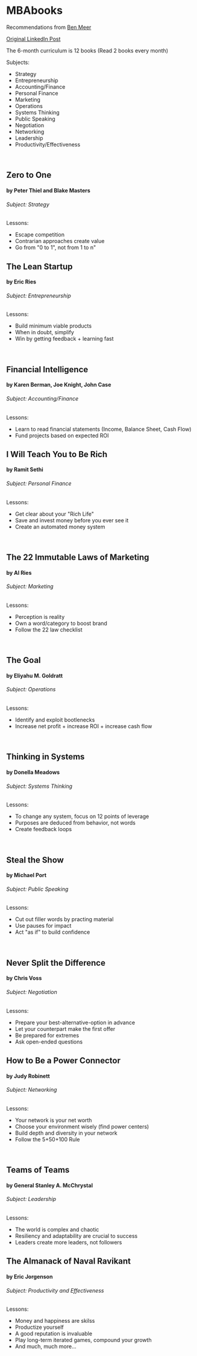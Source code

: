 # MBAbooks

<p>Recommendations from <a href="https://www.linkedin.com/in/benmeer?miniProfileUrn=urn%3Ali%3Afs_miniProfile%3AACoAAA4tsN0BH3DejAt87HPZrM_wK0SgrnMluP4&lipi=urn%3Ali%3Apage%3Ad_flagship3_feed%3BtXB%2BdZuhS5K6%2FSB2dNeGzQ%3D%3D" target="_blank">Ben Meer</a></p>

<a href="https://www.linkedin.com/posts/benmeer_how-to-give-yourself-a-personal-mba-in-6-activity-6992823765504036864-oEOv?utm_source=share&utm_medium=member_desktop)" target="_blank"> Original LinkedIn Post</a>

The 6-month curriculum is 12 books
(Read 2 books every month)

Subjects:

<ul>
  <li>Strategy</li>
  <li>Entrepreneurship</li>
  <li>Accounting/Finance</li>
  <li>Personal Finance</li>
  <li>Marketing</li>
  <li>Operations</li>
  <li>Systems Thinking</li>
  <li>Public Speaking</li>
  <li>Negotiation</li>
  <li>Networking</li>
  <li>Leadership</li>
  <li>Productivity/Effectiveness</li>
</ul>

<br/>

<div id="Strategy" class="BookCard">
  <h2>Zero to One</h2>
  <h4>by Peter Thiel and Blake Masters</h4>
  <h6>Subject: Strategy</h6>
  <p>Lessons:
    <ul>
      <li>Escape competition</li>
      <li>Contrarian approaches create value</li>
      <li>Go from "0 to 1", not from 1 to n"</li>
    </ul>
  </p>
 </div>
 
<div id="Entrepreneurship" class="BookCard">
  <h2>The Lean Startup</h2>
  <h4>by Eric Ries</h4>
  <h6>Subject: Entrepreneurship</h6>
  <p>Lessons:
    <ul>
      <li>Build minimum viable products</li>
      <li>When in doubt, simplify</li>
      <li>Win by getting feedback + learning fast</li>
    </ul>
  </p>
 </div>
 
 <br/>
 
 <div id="Accounting/Finance" class="BookCard">
  <h2>Financial Intelligence</h2>
  <h4>by Karen Berman, Joe Knight, John Case</h4>
  <h6>Subject: Accounting/Finance</h6>
  <p>Lessons:
    <ul>
      <li>Learn to read financial statements (Income, Balance Sheet, Cash Flow)</li>
      <li>Fund projects based on expected ROI</li>
    </ul>
  </p>
 </div>
 
 <div id="Personal Finance" class="BookCard">
  <h2>I Will Teach You to Be Rich</h2>
  <h4>by Ramit Sethi</h4>
  <h6>Subject: Personal Finance</h6>
  <p>Lessons:
    <ul>
      <li>Get clear about your "Rich Life"</li>
      <li>Save and invest money before you ever see it</li>
      <li>Create an automated money system</li>
    </ul>
  </p>
 </div>
 
 <br/>
 
 <div id="Marketing" class="BookCard">
  <h2>The 22 Immutable Laws of Marketing</h2>
  <h4>by Al Ries</h4>
  <h6>Subject: Marketing</h6>
  <p>Lessons:
    <ul>
      <li>Perception is reality</li>
      <li>Own a word/category to boost brand</li>
      <li>Follow the 22 law checklist</li>
    </ul>
  </p>
 </div>
 
 <br/>
 
 <div id="Operations" class="BookCard">
  <h2>The Goal</h2>
  <h4>by Eliyahu M. Goldratt</h4>
  <h6>Subject: Operations</h6>
  <p>Lessons:
    <ul>
      <li>Identify and exploit bootlenecks</li>
      <li>Increase net profit + increase ROI + increase cash flow</li>
    </ul>
  </p>
 </div>
 
 <br/>
 
 <div id="SystemsThinking" class="BookCard">
  <h2>Thinking in Systems</h2>
  <h4>by Donella Meadows</h4>
  <h6>Subject: Systems Thinking</h6>
  <p>Lessons:
    <ul>
      <li>To change any system, focus on 12 points of leverage</li>
      <li>Purposes are deduced from behavior, not words</li>
      <li>Create feedback loops</li>
    </ul>
  </p>
 </div>
 
 <br/>
 
 <div id="PublicSpeaking" class="BookCard">
  <h2>Steal the Show</h2>
  <h4>by Michael Port</h4>
  <h6>Subject: Public Speaking</h6>
  <p>Lessons:
    <ul>
      <li>Cut out filler words by practing material</li>
      <li>Use pauses for impact</li>
      <li>Act "as if" to build confidence</li>
    </ul>
  </p>
 </div>
 
 <br/>
 
 <div id="Negotiation" class="BookCard">
  <h2>Never Split the Difference</h2>
  <h4>by Chris Voss</h4>
  <h6>Subject: Negotiation</h6>
  <p>Lessons:
    <ul>
      <li>Prepare your best-alternative-option in advance</li>
      <li>Let your counterpart make the first offer</li>
      <li>Be prepared for extremes</li>
      <li>Ask open-ended questions</li>
    </ul>
  </p>
 </div>
 
 <div id="Networking" class="BookCard">
  <h2>How to Be a Power Connector</h2>
  <h4>by Judy Robinett</h4>
  <h6>Subject: Networking</h6>
  <p>Lessons:
    <ul>
      <li>Your network is your net worth</li>
      <li>Choose your environment wisely (find power centers)</li>
      <li>Build depth and diversity in your network</li>
      <li>Follow the 5+50+100 Rule</li>
    </ul>
  </p>
 </div>
 
 <br/>
 
 <div id="Leadership" class="BookCard">
  <h2>Teams of Teams</h2>
  <h4>by General Stanley A. McChrystal</h4>
  <h6>Subject: Leadership</h6>
  <p>Lessons:
    <ul>
      <li>The world is complex and chaotic</li>
      <li>Resiliency and adaptability are crucial to success</li>
      <li>Leaders create more leaders, not followers</li>
    </ul>
  </p>
 </div>
 
   <div id="Productivity&Effectiveness" class="BookCard">
  <h2>The Almanack of Naval Ravikant</h2>
  <h4>by Eric Jorgenson</h4>
  <h6>Subject: Productivity and Effectiveness</h6>
  <p>Lessons:
    <ul>
      <li>Money and happiness are skilss</li>
      <li>Productize yourself</li>
      <li>A good reputation is invaluable</li>
      <li>Play long-term iterated games, compound your growth</li>
      <li>And much, much more...</li>
    </ul>
  </p>
 </div>
 
 
